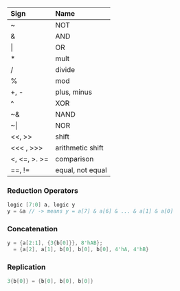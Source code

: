 Sign | Name
:--- | :---
~ | NOT
& | AND
\| | OR
\* | mult
/ | divide
% | mod
+, - | plus, minus
^ | XOR
~& | NAND
~\| | NOR
<<, >> | shift
<<< , >>> | arithmetic shift
<, <=, >. >= | comparison
\==, != | equal, not equal

### Reduction Operators
```Verilog
logic [7:0] a, logic y
y = &a // -> means y = a[7] & a[6] & ... & a[1] & a[0]
```

### Concatenation
```Verilog
y = {a[2:1], {3{b[0]}}, 8'hAB};
  = {a[2], a[1], b[0], b[0], b[0], 4'hA, 4'hB}
```

### Replication
```Verilog
3{b[0]} = {b[0], b[0], b[0]}
```